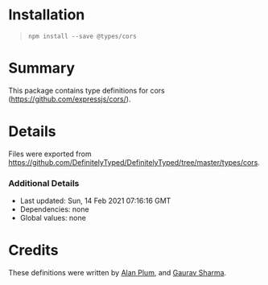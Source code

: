 Installation
============

> `npm install --save @types/cors`

Summary
=======

This package contains type definitions for cors (https://github.com/expressjs/cors/).

Details
=======

Files were exported from https://github.com/DefinitelyTyped/DefinitelyTyped/tree/master/types/cors.

### Additional Details

-   Last updated: Sun, 14 Feb 2021 07:16:16 GMT
-   Dependencies: none
-   Global values: none

Credits
=======

These definitions were written by [Alan Plum](https://github.com/pluma), and [Gaurav Sharma](https://github.com/gtpan77).
